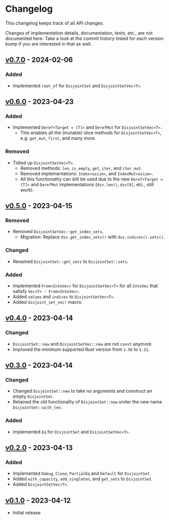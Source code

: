 # Changelog

This changelog keeps track of all API changes.

Changes of implementation details, documentation, tests, etc., are not documented here. Take a look at the commit history linked for each version bump if you are interested in that as well.


## [v0.7.0] - 2024-02-06

### Added
- Implemented `root_of` for `DisjointSet` and `DisjointSetVec<T>`.

## [v0.6.0] - 2023-04-23

### Added
- Implemented `Deref<Target = [T]>` and `DerefMut` for `DisjointSetVec<T>`.
    - This enables all the (mutable) slice methods for `DisjointSetVec<T>`, e.g. `get_mut`, `first`, and many more.

### Removed
- Tidied up `DisjointSetVec<T>`.
    - Removed methods: `len`, `is_empty`, `get`, `iter`, and `iter_mut`.
    - Removed implementations: `Index<usize>`, and `IndexMut<usize>`.
    - All this functionality can still be used due to the new `Deref<Target = [T]>` and `DerefMut` implementations (`dsv.len()`, `dsv[0]`, etc., still work).

## [v0.5.0] - 2023-04-15

### Removed
- Removed `DisjointSetVec::get_index_sets`.
    - Migration: Replace `dsv.get_index_sets()` with `dsv.indices().sets()`.

### Changed
- Renamed `DisjointSet::get_sets` to `DisjointSet::sets`.

### Added
- Implemented `From<IntoVec>` for `DisjointSetVec<T>` for all `IntoVec` that satisfy `Vec<T> : From<IntoVec>`.
- Added `values` and `indices` to `DisjointSetVec<T>`.
- Added `disjoint_set_vec!` macro.

## [v0.4.0] - 2023-04-14

### Changed
- `DisjointSet::new` and `DisjointSetVec::new` are not `const` anymore. 
- Improved the minimum supported Rust version from `1.56` to `1.31`.

## [v0.3.0] - 2023-04-14

### Changed
- Changed `DisjointSet::new` to take no arguments and construct an empty `DisjointSet`. 
- Retained the old functionality of `DisjointSet::new` under the new name `DisjointSet::with_len`.

### Added
- Implemented `Eq` for `DisjointSet` and `DisjointSetVec<T>`.

## [v0.2.0] - 2023-04-13

### Added
- Implemented `Debug`, `Clone`, `PartialEq` and `Default` for `DisjointSet`.
- Added `with_capacity`, `add_singleton`, and `get_sets` to `DisjointSet`.  
- Added `DisjointSetVec<T>`.

## [v0.1.0] - 2023-04-12

- Initial release

[v0.1.0]: https://github.com/jogru0/disjoint/commit/15bb8dce2a5f33812fe237d19354a792612fd92c
[v0.2.0]: https://github.com/jogru0/disjoint/compare/v0.1.0...v0.2.0
[v0.3.0]: https://github.com/jogru0/disjoint/compare/v0.2.0...v0.3.0
[v0.4.0]: https://github.com/jogru0/disjoint/compare/v0.3.0...v0.4.0
[v0.5.0]: https://github.com/jogru0/disjoint/compare/v0.4.0...v0.5.0
[v0.6.0]: https://github.com/jogru0/disjoint/compare/v0.5.0...v0.6.0
[v0.7.0]: https://github.com/jogru0/disjoint/compare/v0.6.0...v0.7.0